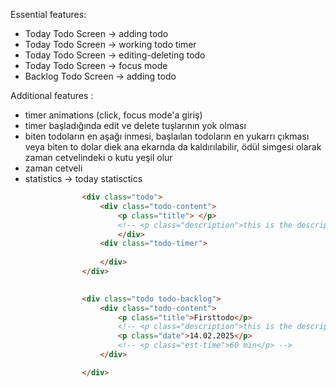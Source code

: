Essential features:

- Today Todo Screen -> adding todo
- Today Todo Screen -> working todo timer
- Today Todo Screen -> editing-deleting todo
- Today Todo Screen -> focus mode
- Backlog Todo Screen -> adding todo


Additional features :
- timer animations (click, focus mode'a giriş)
- timer başladığında edit ve delete tuşlarının yok olması
- biten todoların en aşağı inmesi, başlaılan todoların en yukarrı çıkması
  veya biten to dolar diek ana ekarnda da kaldırılabilir, ödül simgesi olarak zaman cetvelindeki o kutu yeşil olur
- zaman cetveli
- statistics -> today statisctics



```html
                <div class="todo">
                    <div class="todo-content">
                        <p class="title"> </p>
                        <!-- <p class="description">this is the description</p>-->
                        </div>
                    <div class="todo-timer">
                        
                    </div>
                </div>
```


```html
                  
                <div class="todo todo-backlog">
                    <div class="todo-content">
                        <p class="title">Firsttodo</p>
                        <!-- <p class="description">this is the description</p>-->
                        <p class="date">14.02.2025</p>
                        <!-- <p class="est-time">60 min</p> -->
                    </div>

                </div>
```


```html
      
        
```